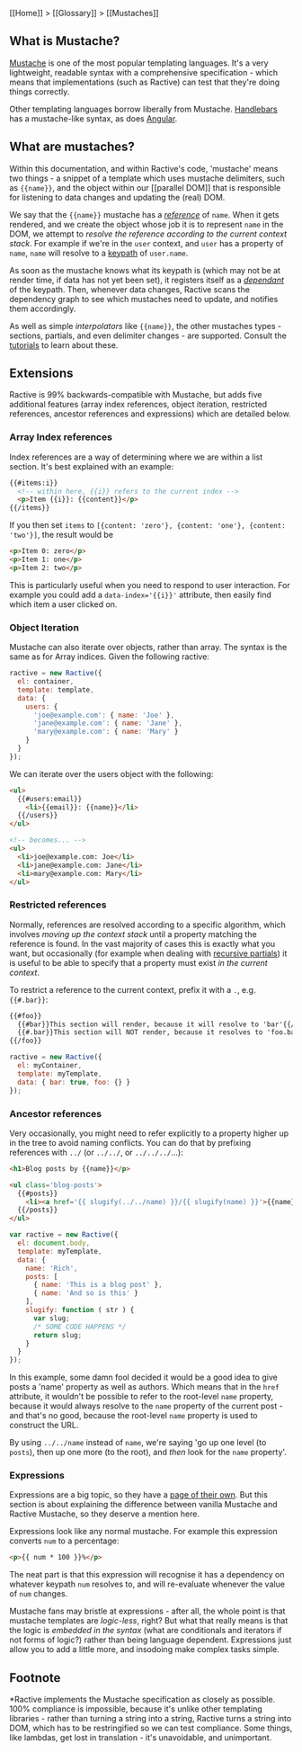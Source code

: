 [[Home]] > [[Glossary]] > [[Mustaches]]


## What is Mustache?

[Mustache](http://mustache.github.com) is one of the most popular templating languages. It's a very lightweight, readable syntax with a comprehensive specification - which means that implementations (such as Ractive) can test that they're doing things correctly.

Other templating languages borrow liberally from Mustache. [Handlebars](http://handlebarsjs.com) has a mustache-like syntax, as does [Angular](http://angularjs.org).

## What are mustaches?

Within this documentation, and within Ractive's code, 'mustache' means two things - a snippet of a template which uses mustache delimiters, such as `{{name}}`, and the object within our [[parallel DOM]] that is responsible for listening to data changes and updating the (real) DOM.

We say that the `{{name}}` mustache has a *[reference](references)* of `name`. When it gets rendered, and we create the object whose job it is to represent `name` in the DOM, we attempt to *resolve the reference according to the current context stack*. For example if we're in the `user` context, and `user` has a property of `name`, `name` will resolve to a [keypath](keypaths) of `user.name`.

As soon as the mustache knows what its keypath is (which may not be at render time, if data has not yet been set), it registers itself as a *[dependant](dependants)* of the keypath. Then, whenever data changes, Ractive scans the dependency graph to see which mustaches need to update, and notifies them accordingly.

As well as simple *interpolators* like `{{name}}`, the other mustaches types - sections, partials, and even delimiter changes - are supported. Consult the [tutorials](http://learn.ractivejs.org) to learn about these.


## Extensions

Ractive is 99% backwards-compatible with Mustache, but adds five additional features (array index references, object iteration, restricted references, ancestor references and expressions) which are detailed below.


### Array Index references

Index references are a way of determining where we are within a list section. It's best explained with an example:

```html
{{#items:i}}
  <!-- within here, {{i}} refers to the current index -->
  <p>Item {{i}}: {{content}}</p>
{{/items}}
```

If you then set `items` to `[{content: 'zero'}, {content: 'one'}, {content: 'two'}]`, the result would be

```html
<p>Item 0: zero</p>
<p>Item 1: one</p>
<p>Item 2: two</p>
```

This is particularly useful when you need to respond to user interaction. For example you could add a `data-index='{{i}}'` attribute, then easily find which item a user clicked on.

### Object Iteration

Mustache can also iterate over objects, rather than array. The syntax is the same as for Array indices. Given the following ractive:

```javascript
ractive = new Ractive({
  el: container,
  template: template,
  data: {
    users: {
      'joe@example.com': { name: 'Joe' },
      'jane@example.com': { name: 'Jane' },
      'mary@example.com': { name: 'Mary' }
    }
  }
});
```

We can iterate over the users object with the following:

```html
<ul>
  {{#users:email}}
    <li>{{email}}: {{name}}</li>
  {{/users}}
</ul>

<!-- becomes... -->
<ul>
  <li>joe@example.com: Joe</li>
  <li>jane@example.com: Jane</li>
  <li>mary@example.com: Mary</li>
</ul>
```

### Restricted references

Normally, references are resolved according to a specific algorithm, which involves *moving up the context stack* until a property matching the reference is found. In the vast majority of cases this is exactly what you want, but occasionally (for example when dealing with [recursive partials](partials#recursive-partials)) it is useful to be able to specify that a property must exist *in the current context*.

To restrict a reference to the current context, prefix it with a `.`, e.g. `{{#.bar}}`:

```html
{{#foo}}
  {{#bar}}This section will render, because it will resolve to 'bar'{{/bar}}
  {{#.bar}}This section will NOT render, because it resolves to 'foo.bar'{{/.bar}}
{{/foo}}
```

```js
ractive = new Ractive({
  el: myContainer,
  template: myTemplate,
  data: { bar: true, foo: {} }
});
```


### Ancestor references

Very occasionally, you might need to refer explicitly to a property higher up in the tree to avoid naming conflicts. You can do that by prefixing references with `../` (or `../../`, or `../../../`...):

```html
<h1>Blog posts by {{name}}</p>

<ul class='blog-posts'>
  {{#posts}}
    <li><a href='{{ slugify(../../name) }}/{{ slugify(name) }}'>{{name}}</a></li>
  {{/posts}}
</ul>
```

```js
var ractive = new Ractive({
  el: document.body,
  template: myTemplate,
  data: {
    name: 'Rich',
    posts: [
      { name: 'This is a blog post' },
      { name: 'And so is this' }
    ],
    slugify: function ( str ) {
      var slug;
      /* SOME CODE HAPPENS */
      return slug;
    }
  }
});
```

In this example, some damn fool decided it would be a good idea to give posts a 'name' property as well as authors. Which means that in the `href` attribute, it wouldn't be possible to refer to the root-level `name` property, because it would always resolve to the `name` property of the current post - and that's no good, because the root-level `name` property is used to construct the URL.

By using `../../name` instead of `name`, we're saying 'go up one level (to `posts`), then up one more (to the root), and *then* look for the `name` property'.


### Expressions

Expressions are a big topic, so they have a [page of their own](Expressions). But this section is about explaining the difference between vanilla Mustache and Ractive Mustache, so they deserve a mention here.

Expressions look like any normal mustache. For example this expression converts `num` to a percentage:

```html
<p>{{ num * 100 }}%</p>
```

The neat part is that this expression will recognise it has a dependency on whatever keypath `num` resolves to, and will re-evaluate whenever the value of `num` changes.

Mustache fans may bristle at expressions - after all, the whole point is that mustache templates are *logic-less*, right? But what that really means is that the logic is *embedded in the syntax* (what are conditionals and iterators if not forms of logic?) rather than being language dependent. Expressions just allow you to add a little more, and insodoing make complex tasks simple.


## Footnote

*Ractive implements the Mustache specification as closely as possible. 100% compliance is impossible, because it's unlike other templating libraries - rather than turning a string into a string, Ractive turns a string into DOM, which has to be restringified so we can test compliance. Some things, like lambdas, get lost in translation - it's unavoidable, and unimportant.
